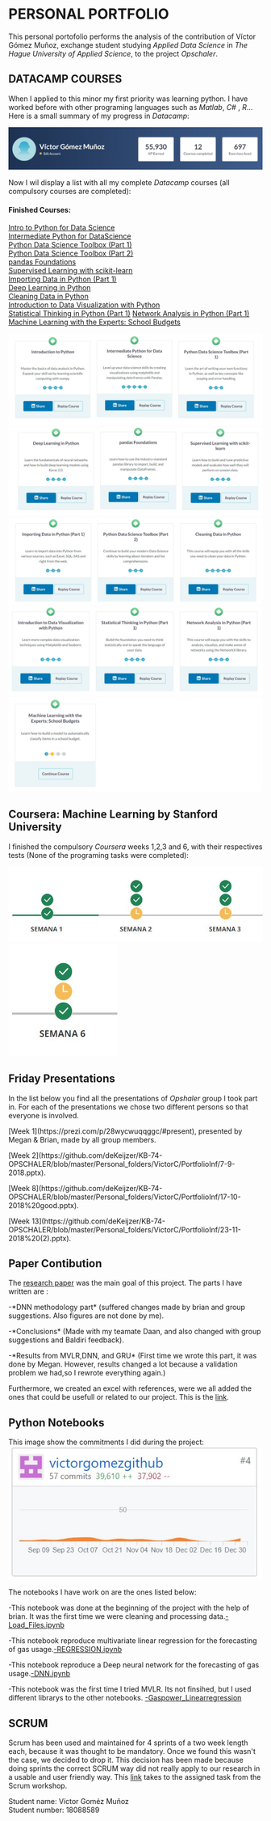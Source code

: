 # PERSONAL PORTFOLIO

This personal portofolio performs the analysis of the contribution of Víctor Gómez Muñoz, exchange student studying *Applied Data Science* in *The Hague University of Applied Science*, to the project *Opschaler*. 

## DATACAMP COURSES

When I applied to this minor my first priority was learning python. I have worked before with other programing languages such as *Matlab*, *C#* , *R*... Here is a small summary of my progress in *Datacamp*:

<img src="https://github.com/deKeijzer/KB-74-OPSCHALER/blob/master/Personal_folders/VictorC/PortfolioInf/datacamp.jpg">

Now I wil display a list with all my complete *Datacamp* courses (all compulsory courses are completed):

#### Finished Courses:

[Intro to Python for Data Science](https://www.datacamp.com/courses/intro-to-python-for-data-science)  
[Intermediate Python for DataScience](https://www.datacamp.com/courses/intermediate-python-for-data-science)  
[Python Data Science Toolbox (Part 1)](https://www.datacamp.com/courses/python-data-science-toolbox-part-1)  
[Python Data Science Toolbox (Part 2)](https://www.datacamp.com/courses/python-data-science-toolbox-part-2)  
[pandas Foundations](https://www.datacamp.com/courses/pandas-foundations)  
[Supervised Learning with scikit-learn](https://www.datacamp.com/courses/supervised-learning-with-scikit-learn)  
[Importing Data in Python (Part 1)](https://www.datacamp.com/courses/importing-data-in-python-part-1)  
[Deep Learning in Python](https://www.datacamp.com/courses/deep-learning-in-python)  
[Cleaning Data in Python](https://www.datacamp.com/courses/cleaning-data-in-python)  
[Introduction to Data Visualization with Python](https://www.datacamp.com/courses/introduction-to-data-visualization-with-python)  
[Statistical Thinking in Python (Part 1)](https://www.datacamp.com/courses/statistical-thinking-in-python-part-1) 
[Network Analysis in Python (Part 1)](https://www.datacamp.com/courses/network-analysis-in-python-part-1)  
[Machine Learning with the Experts: School Budgets](https://www.datacamp.com/courses/machine-learning-with-the-experts-school-budgets)  


![Parte 1](https://github.com/deKeijzer/KB-74-OPSCHALER/blob/master/Personal_folders/VictorC/PortfolioInf/courses1.jpg)
![Parte 2](https://github.com/deKeijzer/KB-74-OPSCHALER/blob/master/Personal_folders/VictorC/PortfolioInf/courses2.jpg)
![Parte 3](https://github.com/deKeijzer/KB-74-OPSCHALER/blob/master/Personal_folders/VictorC/PortfolioInf/courses3.jpg)
![Parte 4](https://github.com/deKeijzer/KB-74-OPSCHALER/blob/master/Personal_folders/VictorC/PortfolioInf/courses4.jpg)
![Parte 5](https://github.com/deKeijzer/KB-74-OPSCHALER/blob/master/Personal_folders/VictorC/PortfolioInf/courses5.jpg)


## Coursera: Machine Learning by Stanford University

I finished the compulsory *Coursera* weeks 1,2,3 and 6, with their respectives tests (None of the programing tasks were completed):

<img src="https://github.com/deKeijzer/KB-74-OPSCHALER/blob/master/Personal_folders/VictorC/PortfolioInf/coursera1.JPG">
<img src="https://github.com/deKeijzer/KB-74-OPSCHALER/blob/master/Personal_folders/VictorC/PortfolioInf/coursera2.JPG">


## Friday Presentations

In the list below you find all the presentations of *Opshaler* group I took part in. For each of the presentations we chose two different persons so that everyone is involved.

<p>[Week 1](https://prezi.com/p/28wycwuqqggc/#present), presented by Megan & Brian, made by all group members.</p>
<p>[Week 2](https://github.com/deKeijzer/KB-74-OPSCHALER/blob/master/Personal_folders/VictorC/PortfolioInf/7-9-2018.pptx).</p>   
<p>[Week 8](https://github.com/deKeijzer/KB-74-OPSCHALER/blob/master/Personal_folders/VictorC/PortfolioInf/17-10-2018%20good.pptx).</p>
<p>[Week 13](https://github.com/deKeijzer/KB-74-OPSCHALER/blob/master/Personal_folders/VictorC/PortfolioInf/23-11-2018%20(2).pptx).</p> 

## Paper Contibution

The [research paper]() was the main goal of this project. The parts I have written are :

<p>-*DNN methodology part* (suffered changes made by brian and group suggestions. Also figures are not done by me).</p>
<p>-*Conclusions* (Made with my teamate Daan, and also changed with group suggestions and Baldiri feedback).</p>
<p>-*Results from MVLR,DNN, and GRU* (First time we wrote this part, it was done by Megan. However, results changed a lot because a validation problem we had,so I rewrote everything again.)</p>

Furthermore, we created an excel with references, were we all added the ones that could be usefull or related to our project.
This is the [link](https://github.com/deKeijzer/KB-74-OPSCHALER/blob/master/Personal_folders/VictorC/PortfolioInf/References.xlsx).

## Python Notebooks

This image show the commitments I did during the project:
<img src="https://github.com/deKeijzer/KB-74-OPSCHALER/blob/master/Personal_folders/VictorC/PortfolioInf/github.JPG">


The notebooks I have work on are the ones listed below:

-This notebook was done at the beginning of the project with the help of brian. It was the first time we were cleaning and processing data.[-Load_Files.ipynb](https://github.com/deKeijzer/KB-74-OPSCHALER/blob/master/Personal_folders/VictorC/Load_Files.ipynb)

-This notebook reproduce multivariate linear regression for the forecasting of gas usage.[-REGRESSION.ipynb](https://github.com/deKeijzer/KB-74-OPSCHALER/blob/master/Personal_folders/VictorC/REGRESSION/REGRESSION.ipynb)

-This notebook reproduce a Deep neural network for the forecasting of gas usage.[-DNN.ipynb](https://github.com/deKeijzer/KB-74-OPSCHALER/blob/master/Personal_folders/VictorC/NEURAL/DNN.ipynb)

-This notebook was the first time I tried MVLR. Its not finsihed, but I used different librarys to the other notebooks.
[-Gaspower_Linearregression](https://github.com/deKeijzer/KB-74-OPSCHALER/blob/master/Personal_folders/VictorC/REGRESSION/gaspower_linearregression.ipynb)

## SCRUM 

Scrum has been used and maintained for 4 sprints of a two week length each, because it was thought to be mandatory. Once we found this wasn't the case, we decided to drop it. This decision has been made because doing sprints the correct SCRUM way did not really apply to our research in a usable and user friendly way. This [link](https://github.com/deKeijzer/KB-74-OPSCHALER/blob/master/Personal_folders/VictorC/PortfolioInf/SCRUM%20ESSAY.docx) takes to the assigned task from the Scrum workshop.


Student name: Víctor Goméz Muñoz  
Student number: 18088589
